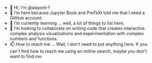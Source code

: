 - 👋 Hi, I’m @alayont-f
- 👀 I’m here because Jupyter Book and PreTeXt told me that I need a GitHub account.
- 🌱 I’m currently learning ... well, a lot of things to list here.
- 💞️ I’m looking to collaborate on writing code that creates interactive complex analysis visualizations and experimentation with complex numbers and functions.
- 📫 How to reach me ... Wait, I don't need to put anything here. If you can't find how to reach me using an online search, maybe you don't want to find me.

<!---
alayont-f/alayont-f is a ✨ special ✨ repository because its `README.md` (this file) appears on your GitHub profile.
You can click the Preview link to take a look at your changes.
--->
